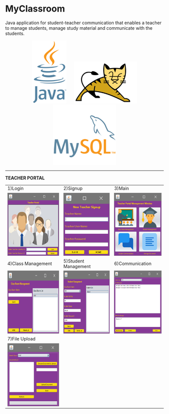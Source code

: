 # MyClassroom
Java application for student-teacher communication that enables a teacher to manage students, manage study material and communicate with the students. 
<p align="center">
  <img src="Resources/JavaLogo.png" height="200">&nbsp;&nbsp;&nbsp;&nbsp;&nbsp;&nbsp;<img src="Resources/ApacheTomcatLogo.png" width="200"><img src="Resources/MySQLLogo.png" width="200">
</p>

---
**TEACHER PORTAL**
<br>
<table>
  <!--ROW 1-->
  <tr>  
    <td>1)Login</td>
    <td>2)Signup</td>
    <td>3)Main</td>
  </tr>
  <tr>
    <td><img src="Resources/TeacherPortal-LOGIN.PNG" height="200"></td>
    <td><img src="Resources/TeacherPortal-SIGNUP.PNG" height="200"></td>
    <td><img src="Resources/TeacherPortal-MAIN.PNG" height="200"></td>
  </tr>
  <!--ROW 2-->
  <tr>  
    <td>4)Class Management</td>
    <td>5)Student Management</td>
    <td>6)Communication</td>
  </tr>
  <tr>
    <td><img src="Resources/TeacherPortal-CLASSMANAGEMENT.PNG" height="200"></td>
    <td><img src="Resources/TeacherPortal-STUDENTMANAGEMENT.PNG" height="200"></td>
    <td><img src="Resources/TeacherPortal-CHAT.PNG" height="200"></td>
  </tr>
  <!--ROW 3-->
  <tr>  
    <td>7)File Upload</td>
  </tr>
  <tr> 
    <td><img src="Resources/TeacherPortal-FILES.PNG" height="200"></td>
  </tr>
</table>
